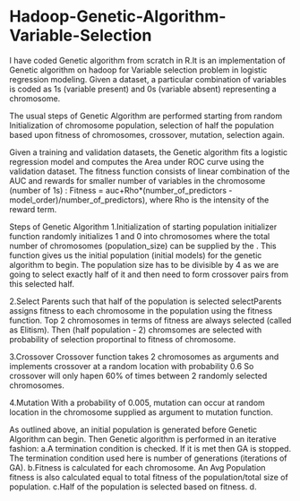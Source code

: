 # Hadoop-Genetic-Algorithm-Variable-Selection

I have coded Genetic algorithm from scratch in R.It is an implementation of Genetic algorithm on hadoop for Variable selection problem in logistic regression modeling. Given a dataset, a particular combination of variables is coded as 1s (variable present) and 0s (variable absent) representing a chromosome. 

The usual steps of Genetic Algorithm are performed starting from random Initialization of chromosome population, selection of half the population based upon fitness of chromosomes, crossover, mutation, selection again. 

Given a training and validation datasets, the Genetic algorithm fits a logistic regression model and computes the Area under ROC curve using the validation dataset. The fitness function consists of linear combination of the AUC and rewards for smaller number of variables in the chromosome (number of 1s) : Fitness = auc+Rho*(number_of_predictors - model_order)/number_of_predictors), where Rho is the intensity of the reward term.

Steps of Genetic Algorithm
1.Initialization of starting population 
initializer function randomly initializes 1 and 0 into chromosomes where the total number of chromosomes (population_size) can be supplied by the . This function gives us the initial population (initial models) for the genetic algorithm to begin.
The population size has to be divisible by 4 as we are going to select exactly half of it and then need to form crossover pairs from this selected half.

2.Select Parents such that half of the population is selected
selectParents assigns fitness to each chromosome in the population using the fitness function. Top 2 chromosomes in terms of fitness are always selected (called as Elitism). Then (half population - 2) chromsomes are selected with probability of selection proportinal to fitness of chromosome.

3.Crossover
Crossover function takes 2 chromosomes as arguments and implements crossover at a random location with probability 0.6
So crossover will only hapen 60% of times between 2 randomly selected chromosomes.

4.Mutation
With a probability of 0.005, mutation can occur at random location in the chromosome supplied as argument to mutation function.

As outlined above, an initial population is generated before Genetic Algorithm can begin. Then Genetic algorithm is performed in an iterative fashion: a.A termination condition is checked. If it is met then GA is stopped. The termination condition used here is number of generations (iterations of GA). b.Fitness is calculated for each chromosome. An Avg Population fitness is also calculated equal to total fitness of the population/total size of population. c.Half of the population is selected based on fitness. d.
